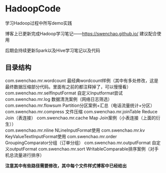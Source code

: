 # HadoopCode

学习Hadoop过程中所写demo实践

博客上已更新完成Hadoop学习笔记——https://swenchao.github.io/  建议配合使用

后期会持续更新Spark以及Hive学习笔记以及代码

## 目录结构

com.swenchao.mr.wordcount 最经典wordcount样例（其中有多处修改，这是最终数据压缩部分代码。里面有之前的都注释掉了，可以慢慢看）
com.swenchao.mr.selfInputFormat 自定义Inputformat尝试
com.swenchao.mr.log 数据清洗案例（网络日志筛选）
com.swenchao.mr.flowsum Partition分区案例+汇总（电话流量统计+分区）
com.swenchao.mr.compress    文件压缩
com.swenchao.mr.joinTable   Reduce Join（表连接）
com.swenchao.mr.cache   Map Join案例（小表连接（上面的衍生））   
com.swenchao.mr.nline  NLineInputFormat使用 
com.swenchao.mr.kv  KeyValueTextInputFormat使用
com.swenchao.mr.order   GroupingComparator分组（订单分组）
com.swenchao.mr.outputFormat    自定义outputFormat
com.swenchao.mr.sort    WritableComparable排序案例（对手机总流量进行排序）

**注意其中有些路径需要修改，其中每个文件样式博客中已经给出**